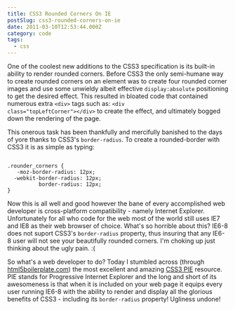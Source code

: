 ```yaml
---
title: CSS3 Rounded Corners On IE
postSlug: css3-rounded-corners-on-ie
date: 2011-03-10T12:53:44.000Z
category: code
tags:
  - css
---
```


One of the coolest new additions to the CSS3 specification is its built-in ability to render rounded corners. Before CSS3 the only semi-humane way to create rounded corners on an element was to create four rounded corner images and use some unwieldy albeit effective <code>display:absolute</code> positioning to get the desired effect. This resulted in bloated code that contained numerous extra <code>&lt;div&gt;</code> tags such as: <code>&lt;div class="topLeftCorner"&gt;&lt;/div&gt;</code> to create the effect, and ultimately bogged down the rendering of the page.

This onerous task has been thankfully and mercifully banished to the days of yore thanks to CSS3's <code>border-radius</code>. To create a rounded-border with CSS3 it is as simple as typing:

<code>
.rounder_corners {
   -moz-border-radius: 12px;
  -webkit-border-radius: 12px;
          border-radius: 12px;
}
</code>

Now this is all well and good however the bane of every accomplished web developer is cross-platform compatibility - namely Internet Explorer. Unfortunately for all who code for the web most of the world still uses IE7 and IE8 as their web browser of choice. What's so horrible about this? IE6-8 does not suport CSS3's <code>border-radius</code> property, thus insuring that any IE6-8 user will not see your beautifully rounded corners. I'm choking up just thinking about the ugly pain. :(

So what's a web developer to do? Today I stumbled across (through <a href="http://html5boilerplate.com">html5boilerplate.com</a>) the most excellent and amazing <a href="http://css3pie.com/">CSS3 PIE</a> resource. PIE stands for Progressive Internet Explorer and the long and short of its awesomeness is that when it is included on your web page it equips every user running IE6-8 with the ability to render and display all the glorious benefits of CSS3 - including its <code>border-radius</code> property! Ugliness undone!
